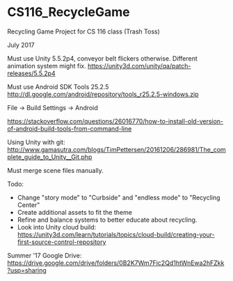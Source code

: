 # CS116_RecycleGame
Recycling Game Project for CS 116 class (Trash Toss)

July 2017

Must use Unity 5.5.2p4, conveyor belt flickers otherwise. Different animation system might fix.
https://unity3d.com/unity/qa/patch-releases/5.5.2p4

Must use Android SDK Tools 25.2.5 http://dl.google.com/android/repository/tools_r25.2.5-windows.zip

File -> Build Settings -> Android

https://stackoverflow.com/questions/26016770/how-to-install-old-version-of-android-build-tools-from-command-line

Using Unity with git: http://www.gamasutra.com/blogs/TimPettersen/20161206/286981/The_complete_guide_to_Unity__Git.php

Must merge scene files manually.

Todo:
 + Change "story mode" to "Curbside" and "endless mode" to "Recycling Center"
 + Create additional assets to fit the theme
 + Refine and balance systems to better educate about recycling.
 + Look into Unity cloud build: https://unity3d.com/learn/tutorials/topics/cloud-build/creating-your-first-source-control-repository
 
Summer '17 Google Drive: https://drive.google.com/drive/folders/0B2K7Wm7Fic2Qd1htWnEwa2hFZkk?usp=sharing
